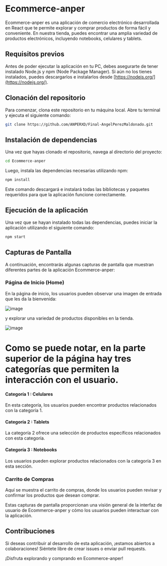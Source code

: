 # Ecommerce-anper

Ecommerce-anper es una aplicación de comercio electrónico desarrollada en React que te permite explorar y comprar productos de forma fácil y conveniente. En nuestra tienda, puedes encontrar una amplia variedad de productos electrónicos, incluyendo notebooks, celulares y tablets.

## Requisitos previos

Antes de poder ejecutar la aplicación en tu PC, debes asegurarte de tener instalado Node.js y npm (Node Package Manager). Si aún no los tienes instalados, puedes descargarlos e instalarlos desde [https://nodejs.org/](https://nodejs.org/).

## Clonación del repositorio

Para comenzar, clona este repositorio en tu máquina local. Abre tu terminal y ejecuta el siguiente comando:

```bash
git clone https://github.com/ANPERXD/Final-AngelPerezMaldonado.git
```
## Instalación de dependencias
Una vez que hayas clonado el repositorio, navega al directorio del proyecto:
```bash
cd Ecommerce-anper
```
Luego, instala las dependencias necesarias utilizando npm:

```bash
npm install
```
Este comando descargará e instalará todas las bibliotecas y paquetes requeridos para que la aplicación funcione correctamente.

## Ejecución de la aplicación
Una vez que se hayan instalado todas las dependencias, puedes iniciar la aplicación utilizando el siguiente comando:
```bash
npm start
```
## Capturas de Pantalla

A continuación, encontrarás algunas capturas de pantalla que muestran diferentes partes de la aplicación Ecommerce-anper:

### Página de Inicio (Home)

En la página de inicio, los usuarios pueden observar una imagen de entrada que les da la bienvenida:

![image](https://github.com/ANPERXD/Final-AngelPerezMaldonado/assets/123574050/201c8622-f00b-4ffe-b0e9-cd10e89e22ec)

y explorar una variedad de productos disponibles en la tienda.

![image](https://github.com/ANPERXD/Final-AngelPerezMaldonado/assets/123574050/a9255f38-559c-4e83-9aa4-ea1f67931180)

# Como se puede notar, en la parte superior de la página hay tres categorías que permiten la interacción con el usuario.

#### Categoría 1 : Celulares



En esta categoría, los usuarios pueden encontrar productos relacionados con la categoría 1.

#### Categoría 2 : Tablets



La categoría 2 ofrece una selección de productos específicos relacionados con esta categoría.

#### Categoría 3 : Notebooks



Los usuarios pueden explorar productos relacionados con la categoría 3 en esta sección.

### Carrito de Compras



Aquí se muestra el carrito de compras, donde los usuarios pueden revisar y confirmar los productos que desean comprar.

Estas capturas de pantalla proporcionan una visión general de la interfaz de usuario de Ecommerce-anper y cómo los usuarios pueden interactuar con la aplicación.

## Contribuciones
Si deseas contribuir al desarrollo de esta aplicación, ¡estamos abiertos a colaboraciones! Siéntete libre de crear issues o enviar pull requests.

¡Disfruta explorando y comprando en Ecommerce-anper!

